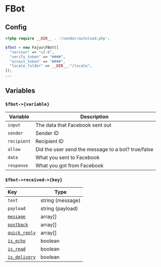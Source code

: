 # FBot



## Config
```php
<?php require __DIR__ . '/vendor/autoload.php';

$fbot = new Fajuu\FBot([
  "version" => "v2.6",
  "verify_token" => "####",
  "access_token" => "####",
  "locale_folder" => __DIR__."/locale",
]);
...
```



## Variables

### `$fbot->{variable}`
| Variable | Description |
|-----------|----------------------------------------------------|
| `input` | The data that Facebook sent out |
| `sender` | Sender ID |
| `recipient` | Recipient ID |
| `allow` | Did the user send the message to a bot? true/false |
| `data` | What you sent to Facebook |
| `response` | What you got from Facebook |



### `$fbot->received->{key}`

| Key | Type |
|:-|-|
| `text` | string (message) |
| `payload` | string (payload) |
| [`message`](https://developers.facebook.com/docs/messenger-platform/reference/webhook-events/messages) | array[] |
| [`postback`](https://developers.facebook.com/docs/messenger-platform/reference/webhook-events/messaging_postbacks) | array[] |
| [`quick_reply`](https://developers.facebook.com/docs/messenger-platform/reference/webhook-events/messages) | array[] |
| [`is_echo`](https://developers.facebook.com/docs/messenger-platform/reference/webhook-events/message-echoes) | boolean |
| [`is_read`](https://developers.facebook.com/docs/messenger-platform/reference/webhook-events/message-reads) | boolean |
| [`is_delivery`](https://developers.facebook.com/docs/messenger-platform/reference/webhook-events/message-deliveries) | boolean |
